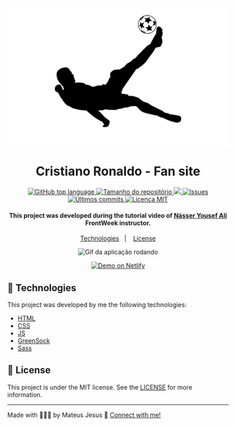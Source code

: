 <p align=center> 
  <img src="img/cr7-loader.png" alt="Cristiano Ronaldo - Fan site" />
</p>

<h1 align="center">Cristiano Ronaldo - Fan site</h1>

<p align="center">
  <a href="#language">
    <img alt="GitHub top language" src="https://img.shields.io/github/languages/top/MateusJSouza/CristianoRonaldo-FanSite">
  </a>
  
  <a href="#repository-size">
    <img src="https://img.shields.io/github/repo-size/MateusJSouza/CristianoRonaldo-FanSite" alt="Tamanho do repositório">
  </a>
  
  <a href="https://www.codacy.com/gh/MateusJSouza/CristianoRonaldo-FanSite/dashboard?utm_source=github.com&amp;utm_medium=referral&amp;utm_content=MateusJSouza/CristianoRonaldo-FanSite&amp;utm_campaign=Badge_Grade">
    <img src="https://app.codacy.com/project/badge/Grade/19c3de795bec4225b81bc065c715a496"/>
  </a>
  
  <a href="https://github.com/MateusJSouza/CristianoRonaldo-FanSite/issues">
    <img src="https://img.shields.io/bitbucket/issues-raw/MateusJSouza/CristianoRonaldo-FanSite" alt="Issues">
  </a>
  
  <a href="https://github.com/MateusJSouza/CristianoRonaldo-FanSite/graphs/commit-activity">
    <img src="https://img.shields.io/github/last-commit/MateusJSouza/CristianoRonaldo-FanSite" alt="Últimos commits">
  </a>
  
  <a href="https://github.com/MateusJSouza/CristianoRonaldo-FanSite/blob/main/LICENSE">
    <img src="https://img.shields.io/github/license/MateusJSouza/CristianoRonaldo-FanSite" alt="Licença MIT">
  </a>
</p>

<h4 align="center">
  This project was developed during the tutorial video of <a href="https://www.linkedin.com/in/n%C3%A1sser-yousef-ali-1742101a5/">Násser Yousef Ali</a> FrontWeek instructor.
</h4>

<p align="center">
  <a href="#rocket-technologies">Technologies</a>&nbsp;&nbsp;&nbsp;|&nbsp;&nbsp;&nbsp;
  <a href="#memo-license">License</a>
</p>

<p align="center">
  <img src="video/cristiano.gif" alt="Gif da aplicação rodando">
</p>

<p align="center">
  <a href="https://crisfansite.netlify.app/" target="_blank">
    <img alt="Demo on Netlify" src="https://res.cloudinary.com/dx3vxwusq/image/upload/v1611013043/netflify_nahquj.png">
  </a>
</p>

</p>

## 🚀 Technologies 
This project was developed by me the following technologies:

- [HTML](https://www.w3schools.com/html/)
- [CSS](https://www.w3schools.com/css/)
- [JS](https://developer.mozilla.org/pt-BR/docs/Web/JavaScript)
- [GreenSock](https://greensock.com/)
- [Sass](https://sass-lang.com/)

## 📝 License

This project is under the MIT license. See the [LICENSE](https://github.com/MateusJSouza/BotaoPesquisaGoogle/blob/main/LICENSE) for more information.

---

Made with 👨🏽‍💻 by Mateus Jesus 💙 [Connect with me!](https://www.linkedin.com/in/mateus-jesus)
